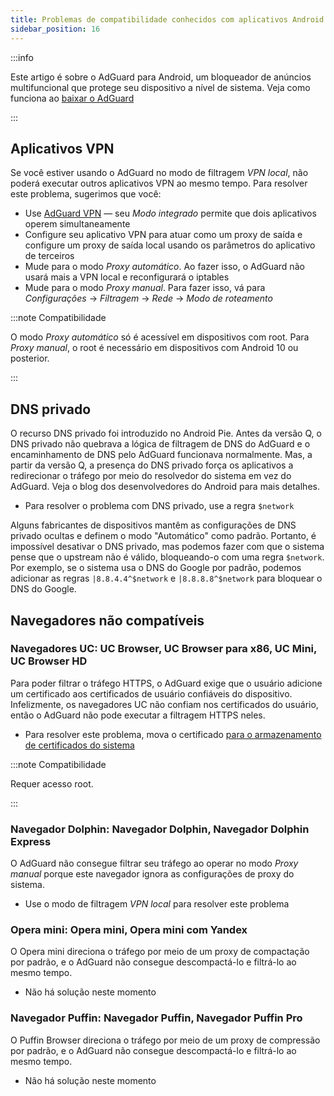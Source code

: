 ```yaml
---
title: Problemas de compatibilidade conhecidos com aplicativos Android
sidebar_position: 16
---
```


:::info

Este artigo é sobre o AdGuard para Android, um bloqueador de anúncios multifuncional que protege seu dispositivo a nível de sistema. Veja como funciona ao [baixar o AdGuard](https://agrd.io/download-kb-adblock)

:::

## Aplicativos VPN

Se você estiver usando o AdGuard no modo de filtragem *VPN local*, não poderá executar outros aplicativos VPN ao mesmo tempo. Para resolver este problema, sugerimos que você:

- Use [AdGuard VPN](https://adguard-vpn.com/welcome.html) — seu *Modo integrado* permite que dois aplicativos operem simultaneamente
- Configure seu aplicativo VPN para atuar como um proxy de saída [](../solving-problems/outbound-proxy.md) e configure um proxy de saída local usando os parâmetros do aplicativo de terceiros
- Mude para o modo *Proxy automático*. Ao fazer isso, o AdGuard não usará mais a VPN local e reconfigurará o iptables
- Mude para o modo *Proxy manual*. Para fazer isso, vá para *Configurações* → *Filtragem* → *Rede* → *Modo de roteamento*

:::note Compatibilidade

O modo *Proxy automático* só é acessível em dispositivos com root. Para *Proxy manual*, o root é necessário em dispositivos com Android 10 ou posterior.

:::

## DNS privado

O recurso DNS privado foi introduzido no Android Pie. Antes da versão Q, o DNS privado não quebrava a lógica de filtragem de DNS do AdGuard e o encaminhamento de DNS pelo AdGuard funcionava normalmente. Mas, a partir da versão Q, a presença do DNS privado força os aplicativos a redirecionar o tráfego por meio do resolvedor do sistema em vez do AdGuard. Veja o blog dos desenvolvedores do Android [](https://android-developers.googleblog.com/2018/04/dns-over-tls-support-in-android-p.html) para mais detalhes.

- Para resolver o problema com DNS privado, use a regra `$network`

Alguns fabricantes de dispositivos mantêm as configurações de DNS privado ocultas e definem o modo "Automático" como padrão. Portanto, é impossível desativar o DNS privado, mas podemos fazer com que o sistema pense que o upstream não é válido, bloqueando-o com uma regra `$network`. Por exemplo, se o sistema usa o DNS do Google por padrão, podemos adicionar as regras `|8.8.4.4^$network` e `|8.8.8.8^$network` para bloquear o DNS do Google.

## Navegadores não compatíveis

### Navegadores UC: UC Browser, UC Browser para x86, UC Mini, UC Browser HD

Para poder filtrar o tráfego HTTPS, o AdGuard exige que o usuário adicione um certificado aos certificados de usuário confiáveis do dispositivo. Infelizmente, os navegadores UC não confiam nos certificados do usuário, então o AdGuard não pode executar a filtragem HTTPS neles.

- Para resolver este problema, mova o certificado [para o armazenamento de certificados do sistema](../solving-problems/https-certificate-for-rooted.md/)

:::note Compatibilidade

Requer acesso root.

:::

### Navegador Dolphin: Navegador Dolphin, Navegador Dolphin Express

O AdGuard não consegue filtrar seu tráfego ao operar no modo *Proxy manual* porque este navegador ignora as configurações de proxy do sistema.

- Use o modo de filtragem *VPN local* para resolver este problema

### Opera mini: Opera mini, Opera mini com Yandex

O Opera mini direciona o tráfego por meio de um proxy de compactação por padrão, e o AdGuard não consegue descompactá-lo e filtrá-lo ao mesmo tempo.

- Não há solução neste momento

### Navegador Puffin: Navegador Puffin, Navegador Puffin Pro

O Puffin Browser direciona o tráfego por meio de um proxy de compressão por padrão, e o AdGuard não consegue descompactá-lo e filtrá-lo ao mesmo tempo.

- Não há solução neste momento
